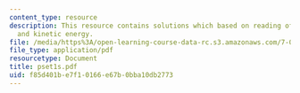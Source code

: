 ```yaml
---
content_type: resource
description: This resource contains solutions which based on reading of article, hemoglobin
  and kinetic energy.
file: /media/https%3A/open-learning-course-data-rc.s3.amazonaws.com/7-014-introductory-biology-spring-2005/f85d401be7f10166e67b0bba10db2773_pset1s.pdf
file_type: application/pdf
resourcetype: Document
title: pset1s.pdf
uid: f85d401b-e7f1-0166-e67b-0bba10db2773
---
```

